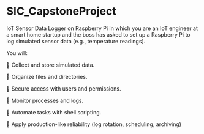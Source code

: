 # SIC_CapstoneProject
IoT Sensor Data Logger on Raspberry Pi in which you are an IoT engineer at a smart home startup and the boss has asked to set up a Raspberry Pi to log simulated sensor data (e.g., temperature readings).

 You will:
 
  Collect and store simulated data.
 
  Organize files and directories.
 
  Secure access with users and permissions.
 
  Monitor processes and logs.
 
  Automate tasks with shell scripting.
 
  Apply production-like reliability (log rotation, scheduling, archiving)
